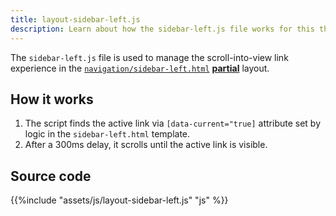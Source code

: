 ```yaml
---
title: layout-sidebar-left.js
description: Learn about how the sidebar-left.js file works for this theme. 
---
```


The `sidebar-left.js` file is used to manage the scroll-into-view link experience in the [`navigation/sidebar-left.html`](/reference/layouts/partials/navigation/sidebar-left) [**partial**](/reference/layouts/partials) layout.

## How it works 

1. The script finds the active link via `[data-current="true]` attribute set by logic in the `sidebar-left.html` template.
2. After a 300ms delay, it scrolls until the active link is visible.

## Source code 

{{%include "assets/js/layout-sidebar-left.js" "js" %}}